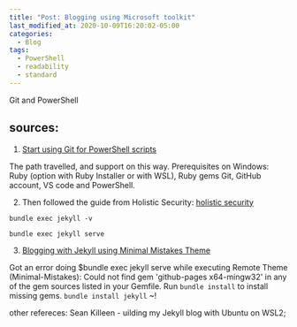 ```yaml
---
title: "Post: Blogging using Microsoft toolkit"
last_modified_at: 2020-10-09T16:20:02-05:00
categories:
  - Blog
tags:
  - PowerShell
  - readability
  - standard
---
```

Git and PowerShell 

## sources:
1. [Start using Git for PowerShell scripts](https://4bes.nl/2019/06/02/step-by-step-start-using-git-for-powershell/)

The path travelled, and support on this way. 
Prerequisites on Windows: 
Ruby (option with Ruby Installer or with WSL), Ruby gems
Git, GitHub account, 
VS code and PowerShell. 



2. Then followed the guide from Holistic Security: 
[holistic security](https://holisticsecurity.io/2020/03/30/github-pages-and-jekyll-on-windows-10)

`bundle exec jekyll -v`

`bundle exec jekyll serve `


3. [Blogging with Jekyll using Minimal Mistakes Theme](https://purple.telstra.com.au/blog/opensource-blogging-with-jekyll-github-vscode-part-2)

Got an error doing $bundle exec jekyll serve while executing Remote Theme (Minimal-Mistakes): Could not find gem 'github-pages x64-mingw32' in any of the gem sources listed in your Gemfile.
Run `bundle install` to install missing gems.
`bundle install jekyll` ~!



other refereces: 
Sean Killeen - uilding my Jekyll blog with Ubuntu on WSL2; 